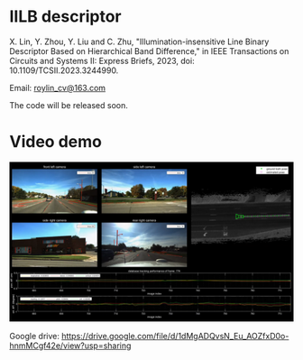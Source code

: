 # IILB descriptor
X. Lin, Y. Zhou, Y. Liu and C. Zhu, "Illumination-insensitive Line Binary Descriptor Based on Hierarchical Band Difference," in IEEE Transactions on Circuits and Systems II: Express Briefs, 2023, doi: 10.1109/TCSII.2023.3244990.

Email: roylin_cv@163.com

The code will be released soon.


# Video demo

[![](https://github.com/roylin1229/IILB_descriptor/blob/main/img.png)](https://drive.google.com/file/d/1dMgADQvsN_Eu_AOZfxD0o-hnmMCgf42e/view?usp=sharing)  

Google drive: https://drive.google.com/file/d/1dMgADQvsN_Eu_AOZfxD0o-hnmMCgf42e/view?usp=sharing  
